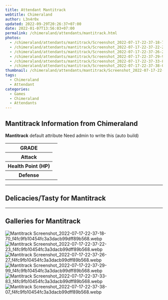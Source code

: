 ```yaml
---
title: Attendant Mantitrack
webtitle: Chimeraland
author: L3n4r0x
updated: 2022-09-29T20:26:37+07:00
date: 2022-01-07T13:56:03+07:00
permalink: /chimeraland/attendants/mantitrack.html
photos:
  - /chimeraland/attendants/mantitrack/Screenshot_2022-07-17-22-37-18-70_f4fc9fb10454fc3a3dacb99dff89b568.webp
  - /chimeraland/attendants/mantitrack/Screenshot_2022-07-17-22-37-22-23_f4fc9fb10454fc3a3dacb99dff89b568.webp
  - /chimeraland/attendants/mantitrack/Screenshot_2022-07-17-22-37-26-27_f4fc9fb10454fc3a3dacb99dff89b568.webp
  - /chimeraland/attendants/mantitrack/Screenshot_2022-07-17-22-37-29-99_f4fc9fb10454fc3a3dacb99dff89b568.webp
  - /chimeraland/attendants/mantitrack/Screenshot_2022-07-17-22-37-33-83_f4fc9fb10454fc3a3dacb99dff89b568.webp
  - /chimeraland/attendants/mantitrack/Screenshot_2022-07-17-22-37-38-07_f4fc9fb10454fc3a3dacb99dff89b568.webp
thumbnail: /chimeraland/attendants/mantitrack/Screenshot_2022-07-17-22-37-18-70_f4fc9fb10454fc3a3dacb99dff89b568.webp
tags:
  - Chimeraland
  - Attendant
categories:
  - Games
  - Chimeraland
  - Attendants
---
```


<section id="bootstrap-wrapper"><link rel="stylesheet" href="https://cdn.statically.io/gh/dimaslanjaka/Web-Manajemen/40ac3225/css/bootstrap-4.5-wrapper.css"/><h2>Mantitrack Information from Chimeraland</h2><p><b>Mantitrack</b> default attribute Need admin to write this (auto build)<table><tr><th>GRADE</th><td></td></tr><tr><th>Attack</th><td></td></tr><tr><th>Health Point (HP)</th><td></td></tr><tr><th>Defense</th><td></td></tr></table></p><hr/><h2>Delicacies/Tasty for Mantitrack</h2><hr/><div id="gallery"><h2>Galleries for Mantitrack</h2><div class="row"><div class="col-lg-6 col-12"><img src="/chimeraland/attendants/mantitrack/Screenshot_2022-07-17-22-37-18-70_f4fc9fb10454fc3a3dacb99dff89b568.webp" alt="Mantitrack Screenshot_2022-07-17-22-37-18-70_f4fc9fb10454fc3a3dacb99dff89b568.webp"/></div><div class="col-lg-6 col-12"><img src="/chimeraland/attendants/mantitrack/Screenshot_2022-07-17-22-37-22-23_f4fc9fb10454fc3a3dacb99dff89b568.webp" alt="Mantitrack Screenshot_2022-07-17-22-37-22-23_f4fc9fb10454fc3a3dacb99dff89b568.webp"/></div><div class="col-lg-6 col-12"><img src="/chimeraland/attendants/mantitrack/Screenshot_2022-07-17-22-37-26-27_f4fc9fb10454fc3a3dacb99dff89b568.webp" alt="Mantitrack Screenshot_2022-07-17-22-37-26-27_f4fc9fb10454fc3a3dacb99dff89b568.webp"/></div><div class="col-lg-6 col-12"><img src="/chimeraland/attendants/mantitrack/Screenshot_2022-07-17-22-37-29-99_f4fc9fb10454fc3a3dacb99dff89b568.webp" alt="Mantitrack Screenshot_2022-07-17-22-37-29-99_f4fc9fb10454fc3a3dacb99dff89b568.webp"/></div><div class="col-lg-6 col-12"><img src="/chimeraland/attendants/mantitrack/Screenshot_2022-07-17-22-37-33-83_f4fc9fb10454fc3a3dacb99dff89b568.webp" alt="Mantitrack Screenshot_2022-07-17-22-37-33-83_f4fc9fb10454fc3a3dacb99dff89b568.webp"/></div><div class="col-lg-6 col-12"><img src="/chimeraland/attendants/mantitrack/Screenshot_2022-07-17-22-37-38-07_f4fc9fb10454fc3a3dacb99dff89b568.webp" alt="Mantitrack Screenshot_2022-07-17-22-37-38-07_f4fc9fb10454fc3a3dacb99dff89b568.webp"/></div></div></div></section>